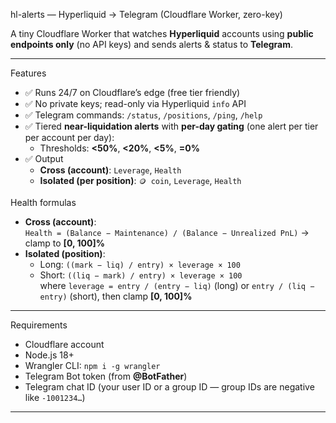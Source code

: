 hl-alerts — Hyperliquid → Telegram (Cloudflare Worker, zero-key)

A tiny Cloudflare Worker that watches **Hyperliquid** accounts using **public endpoints only** (no API keys) and sends alerts & status to **Telegram**.

---

Features
- ✅ Runs 24/7 on Cloudflare’s edge (free tier friendly)
- ✅ No private keys; read-only via Hyperliquid `info` API
- ✅ Telegram commands: `/status`, `/positions`, `/ping`, `/help`
- ✅ Tiered **near-liquidation alerts** with **per-day gating** (one alert per tier per account per day):
  - Thresholds: **<50%**, **<20%**, **<5%**, **=0%**
- ✅ Output
  - **Cross (account)**: `Leverage`, `Health`
  - **Isolated (per position)**: `🪙 coin`, `Leverage`, `Health`

Health formulas
- **Cross (account)**:  
  `Health = (Balance − Maintenance) / (Balance − Unrealized PnL)` → clamp to **[0, 100]%**
- **Isolated (position)**:  
  - Long:  `((mark − liq) / entry) × leverage × 100`  
  - Short: `((liq − mark) / entry) × leverage × 100`  
  where `leverage = entry / (entry − liq)` (long) or `entry / (liq − entry)` (short), then clamp **[0, 100]%**

---

Requirements
- Cloudflare account
- Node.js 18+
- Wrangler CLI: `npm i -g wrangler`
- Telegram Bot token (from **@BotFather**)
- Telegram chat ID (your user ID or a group ID — group IDs are negative like `-1001234…`)

---
